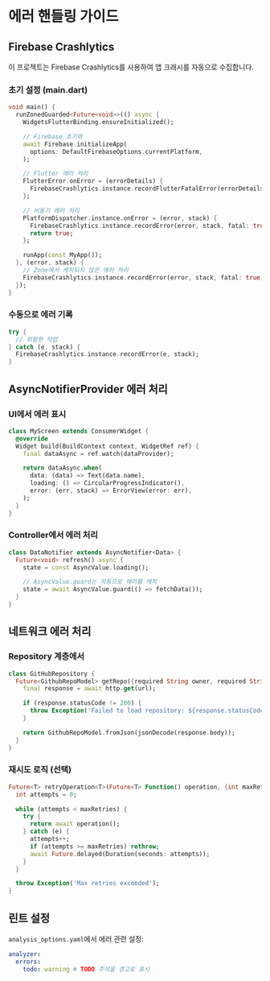 # 에러 핸들링 가이드

## Firebase Crashlytics

이 프로젝트는 Firebase Crashlytics를 사용하여 앱 크래시를 자동으로 수집합니다.

### 초기 설정 (main.dart)

```dart
void main() {
  runZonedGuarded<Future<void>>(() async {
    WidgetsFlutterBinding.ensureInitialized();

    // Firebase 초기화
    await Firebase.initializeApp(
      options: DefaultFirebaseOptions.currentPlatform,
    );

    // Flutter 에러 처리
    FlutterError.onError = (errorDetails) {
      FirebaseCrashlytics.instance.recordFlutterFatalError(errorDetails);
    };

    // 비동기 에러 처리
    PlatformDispatcher.instance.onError = (error, stack) {
      FirebaseCrashlytics.instance.recordError(error, stack, fatal: true);
      return true;
    };

    runApp(const MyApp());
  }, (error, stack) {
    // Zone에서 캐치되지 않은 에러 처리
    FirebaseCrashlytics.instance.recordError(error, stack, fatal: true);
  });
}
```

### 수동으로 에러 기록

```dart
try {
  // 위험한 작업
} catch (e, stack) {
  FirebaseCrashlytics.instance.recordError(e, stack);
}
```

## AsyncNotifierProvider 에러 처리

### UI에서 에러 표시

```dart
class MyScreen extends ConsumerWidget {
  @override
  Widget build(BuildContext context, WidgetRef ref) {
    final dataAsync = ref.watch(dataProvider);

    return dataAsync.when(
      data: (data) => Text(data.name),
      loading: () => CircularProgressIndicator(),
      error: (err, stack) => ErrorView(error: err),
    );
  }
}
```

### Controller에서 에러 처리

```dart
class DataNotifier extends AsyncNotifier<Data> {
  Future<void> refresh() async {
    state = const AsyncValue.loading();

    // AsyncValue.guard는 자동으로 에러를 캐치
    state = await AsyncValue.guard(() => fetchData());
  }
}
```

## 네트워크 에러 처리

### Repository 계층에서

```dart
class GitHubRepository {
  Future<GithubRepoModel> getRepo({required String owner, required String repo}) async {
    final response = await http.get(url);

    if (response.statusCode != 200) {
      throw Exception('Failed to load repository: ${response.statusCode}');
    }

    return GithubRepoModel.fromJson(jsonDecode(response.body));
  }
}
```

### 재시도 로직 (선택)

```dart
Future<T> retryOperation<T>(Future<T> Function() operation, {int maxRetries = 3}) async {
  int attempts = 0;

  while (attempts < maxRetries) {
    try {
      return await operation();
    } catch (e) {
      attempts++;
      if (attempts >= maxRetries) rethrow;
      await Future.delayed(Duration(seconds: attempts));
    }
  }

  throw Exception('Max retries exceeded');
}
```

## 린트 설정

`analysis_options.yaml`에서 에러 관련 설정:

```yaml
analyzer:
  errors:
    todo: warning # TODO 주석을 경고로 표시
```
